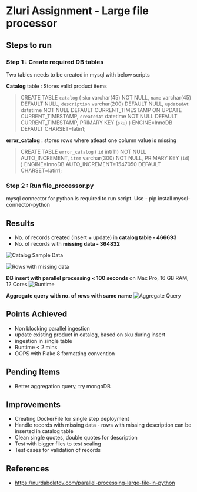 # Zluri Assignment - Large file processor

## Steps to run

### Step 1 : Create required DB tables
Two tables needs to be created in mysql with below scripts

**Catalog** table : Stores valid product items 
> CREATE TABLE `catalog` (
  `sku` varchar(45) NOT NULL,
  `name` varchar(45) DEFAULT NULL,
  `description` varchar(200) DEFAULT NULL,
  `updatedAt` datetime NOT NULL DEFAULT CURRENT_TIMESTAMP ON UPDATE CURRENT_TIMESTAMP,
  `createdAt` datetime NOT NULL DEFAULT CURRENT_TIMESTAMP,
  PRIMARY KEY (`sku`)
) ENGINE=InnoDB DEFAULT CHARSET=latin1;

**error_catalog** : stores rows where atleast one column value is missing

>CREATE TABLE `error_catalog` (
  `id` int(11) NOT NULL AUTO_INCREMENT,
  `item` varchar(300) NOT NULL,
  PRIMARY KEY (`id`)
) ENGINE=InnoDB AUTO_INCREMENT=1547050 DEFAULT CHARSET=latin1;

### Step 2 : Run file_processor.py
mysql connector for python is required to run script. Use - pip install mysql-connector-python

## Results
- No. of records created (insert + update) in **catalog table - 466693**
- No. of records with **missing data - 364832**

![Catalog Sample Data](https://github.com/anmolmore/zluri_data_engineer/blob/main/results/catalog_sample.png)

![Rows with missing data](https://github.com/anmolmore/zluri_data_engineer/blob/main/results/catalog_with_missing_data.png)

**DB insert with parallel processing < 100 seconds** on Mac Pro, 16 GB RAM, 12 Cores
![Runtime](https://github.com/anmolmore/zluri_data_engineer/blob/main/results/runtime.png)


**Aggregate query with no. of rows with same name**
![Aggregate Query](https://github.com/anmolmore/zluri_data_engineer/blob/main/results/count_by_name.png)

## Points Achieved
- Non blocking parallel ingestion
- update existing product in catalog, based on sku during insert
- ingestion in single table
- Runtime < 2 mins
- OOPS with Flake 8 formatting convention

## Pending Items
- Better aggregation query, try mongoDB

## Improvements
- Creating DockerFile for single step deployment
- Handle records with missing data - rows with missing description can be inserted in catalog table
- Clean single quotes, double quotes for description
- Test with bigger files to test scaling
- Test cases for validation of records

## References 
- https://nurdabolatov.com/parallel-processing-large-file-in-python
